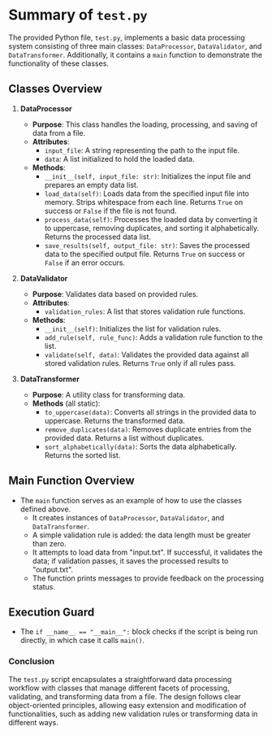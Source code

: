 # Summary of `test.py`

The provided Python file, `test.py`, implements a basic data processing system consisting of three main classes: `DataProcessor`, `DataValidator`, and `DataTransformer`. Additionally, it contains a `main` function to demonstrate the functionality of these classes.

## Classes Overview

1. **DataProcessor**  
   - **Purpose**: This class handles the loading, processing, and saving of data from a file.  
   - **Attributes**:  
     - `input_file`: A string representing the path to the input file.  
     - `data`: A list initialized to hold the loaded data.  
   - **Methods**:  
     - `__init__(self, input_file: str)`: Initializes the input file and prepares an empty data list.  
     - `load_data(self)`: Loads data from the specified input file into memory. Strips whitespace from each line. Returns `True` on success or `False` if the file is not found.  
     - `process_data(self)`: Processes the loaded data by converting it to uppercase, removing duplicates, and sorting it alphabetically. Returns the processed data list.  
     - `save_results(self, output_file: str)`: Saves the processed data to the specified output file. Returns `True` on success or `False` if an error occurs.

2. **DataValidator**  
   - **Purpose**: Validates data based on provided rules.  
   - **Attributes**:  
     - `validation_rules`: A list that stores validation rule functions.  
   - **Methods**:  
     - `__init__(self)`: Initializes the list for validation rules.  
     - `add_rule(self, rule_func)`: Adds a validation rule function to the list.  
     - `validate(self, data)`: Validates the provided data against all stored validation rules. Returns `True` only if all rules pass.

3. **DataTransformer**  
   - **Purpose**: A utility class for transforming data.  
   - **Methods** (all static):  
     - `to_uppercase(data)`: Converts all strings in the provided data to uppercase. Returns the transformed data.  
     - `remove_duplicates(data)`: Removes duplicate entries from the provided data. Returns a list without duplicates.  
     - `sort_alphabetically(data)`: Sorts the data alphabetically. Returns the sorted list.

## Main Function Overview

- The `main` function serves as an example of how to use the classes defined above.  
  - It creates instances of `DataProcessor`, `DataValidator`, and `DataTransformer`.  
  - A simple validation rule is added: the data length must be greater than zero.  
  - It attempts to load data from "input.txt". If successful, it validates the data; if validation passes, it saves the processed results to "output.txt".  
  - The function prints messages to provide feedback on the processing status.

## Execution Guard  
- The `if __name__ == "__main__":` block checks if the script is being run directly, in which case it calls `main()`.

### Conclusion

The `test.py` script encapsulates a straightforward data processing workflow with classes that manage different facets of processing, validating, and transforming data from a file. The design follows clear object-oriented principles, allowing easy extension and modification of functionalities, such as adding new validation rules or transforming data in different ways.